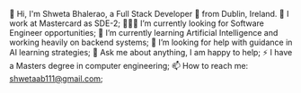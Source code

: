 👋 Hi, I'm Shweta Bhalerao, a Full Stack Developer 🚀 from Dublin, Ireland.
💼 I work at Mastercard as SDE-2;
👨🏽‍💻 I’m currently looking for Software Engineer opportunities;
🌱 I’m currently learning Artificial Intelligence and working heavily on backend systems;
🤔 I’m looking for help with guidance in AI learning strategies;
💬 Ask me about anything, I am happy to help;
⚡️ I have a Masters degree in computer engineering;
📫 How to reach me: shwetaab111@gmail.com;

<!---
ShwetaM51/ShwetaM51 is a ✨ special ✨ repository because its `README.md` (this file) appears on your GitHub profile.
You can click the Preview link to take a look at your changes.
--->
